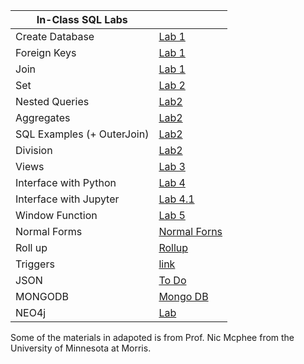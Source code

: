 
| In-Class SQL Labs    |       |
|----------|------------------|
|  Create Database | [Lab 1](inclass/Lab1)|
|  Foreign Keys | [Lab 1](inclass/Lab1)|
| Join |[Lab 1](inclass/Lab1)|
| Set | [Lab 2](inclass/Lab2)|
|Nested Queries | [Lab2](inclass/Lab2)|
|Aggregates | [Lab2](inclass/Lab2)|
|SQL Examples (+ OuterJoin) | [Lab2](inclass/Lab2)|
|Division | [Lab2](inclass/Lab2)|
| Views | [ Lab 3](labs/Lab5_views.md) | 
| Interface with Python | [Lab 4](inclass/Lab_Python)|
| Interface with Jupyter| [Lab 4.1](https://nbviewer.org/urls/teachingow.github.io/DBMS-SQL-Labs/inclass/Mysql-Jupyter.ipynb)|
| Window Function |[Lab 5](inclass/Lab4)|
| Normal Forms | [Normal Forns](labs/Lab3_Normal_forms.md) |
| Roll up| [Rollup](https://nbviewer.org/urls/teachingow.github.io/DBMS-SQL-Labs/inclass/Rollup.ipynb)|
|Triggers |  [link](https://nbviewer.org/urls/teachingow.github.io/DBMS-SQL-Labs/inclass/Triggers.ipynb)||
| JSON    | [To Do](other/Lab_JSON-XML)  |
| MONGODB | [Mongo DB](labs/Lab10_mongoDB.md)  |
| NEO4j   | [Lab](other/Lab11_neo4j)   |






Some of the materials in adapoted is from Prof. Nic Mcphee from the University of Minnesota at Morris.
